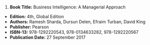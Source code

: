 1. **Book Title:** Business Intelligence: A Managerial Approach
- **Edition:** 4th, Global Edition
- **Authors:** Ramesh Sharda, Dursun Delen, Efraim Turban, David King
- **Publisher:** Pearson
- **ISBN-13:** 978-1292220543, 978-0134633282, 978-1292220567
- **Publication Date:** 27 September 2017
